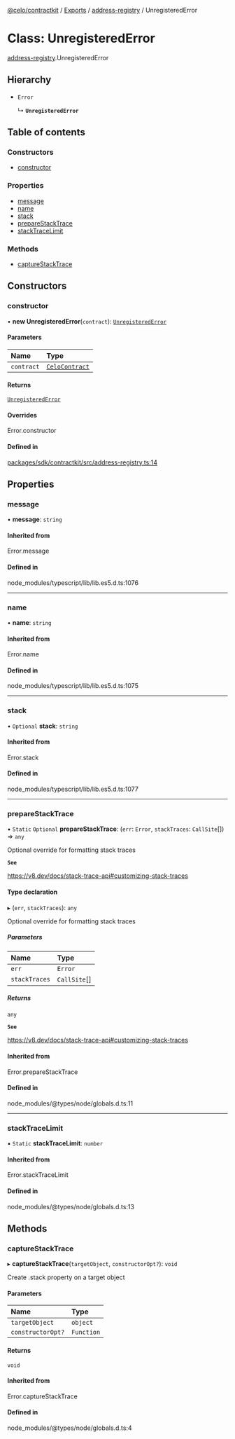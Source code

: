 [@celo/contractkit](../README.md) / [Exports](../modules.md) / [address-registry](../modules/address_registry.md) / UnregisteredError

# Class: UnregisteredError

[address-registry](../modules/address_registry.md).UnregisteredError

## Hierarchy

- `Error`

  ↳ **`UnregisteredError`**

## Table of contents

### Constructors

- [constructor](address_registry.UnregisteredError.md#constructor)

### Properties

- [message](address_registry.UnregisteredError.md#message)
- [name](address_registry.UnregisteredError.md#name)
- [stack](address_registry.UnregisteredError.md#stack)
- [prepareStackTrace](address_registry.UnregisteredError.md#preparestacktrace)
- [stackTraceLimit](address_registry.UnregisteredError.md#stacktracelimit)

### Methods

- [captureStackTrace](address_registry.UnregisteredError.md#capturestacktrace)

## Constructors

### constructor

• **new UnregisteredError**(`contract`): [`UnregisteredError`](address_registry.UnregisteredError.md)

#### Parameters

| Name | Type |
| :------ | :------ |
| `contract` | [`CeloContract`](../enums/base.CeloContract.md) |

#### Returns

[`UnregisteredError`](address_registry.UnregisteredError.md)

#### Overrides

Error.constructor

#### Defined in

[packages/sdk/contractkit/src/address-registry.ts:14](https://github.com/celo-org/developer-tooling/blob/master/packages/sdk/contractkit/src/address-registry.ts#L14)

## Properties

### message

• **message**: `string`

#### Inherited from

Error.message

#### Defined in

node_modules/typescript/lib/lib.es5.d.ts:1076

___

### name

• **name**: `string`

#### Inherited from

Error.name

#### Defined in

node_modules/typescript/lib/lib.es5.d.ts:1075

___

### stack

• `Optional` **stack**: `string`

#### Inherited from

Error.stack

#### Defined in

node_modules/typescript/lib/lib.es5.d.ts:1077

___

### prepareStackTrace

▪ `Static` `Optional` **prepareStackTrace**: (`err`: `Error`, `stackTraces`: `CallSite`[]) => `any`

Optional override for formatting stack traces

**`See`**

https://v8.dev/docs/stack-trace-api#customizing-stack-traces

#### Type declaration

▸ (`err`, `stackTraces`): `any`

Optional override for formatting stack traces

##### Parameters

| Name | Type |
| :------ | :------ |
| `err` | `Error` |
| `stackTraces` | `CallSite`[] |

##### Returns

`any`

**`See`**

https://v8.dev/docs/stack-trace-api#customizing-stack-traces

#### Inherited from

Error.prepareStackTrace

#### Defined in

node_modules/@types/node/globals.d.ts:11

___

### stackTraceLimit

▪ `Static` **stackTraceLimit**: `number`

#### Inherited from

Error.stackTraceLimit

#### Defined in

node_modules/@types/node/globals.d.ts:13

## Methods

### captureStackTrace

▸ **captureStackTrace**(`targetObject`, `constructorOpt?`): `void`

Create .stack property on a target object

#### Parameters

| Name | Type |
| :------ | :------ |
| `targetObject` | `object` |
| `constructorOpt?` | `Function` |

#### Returns

`void`

#### Inherited from

Error.captureStackTrace

#### Defined in

node_modules/@types/node/globals.d.ts:4
